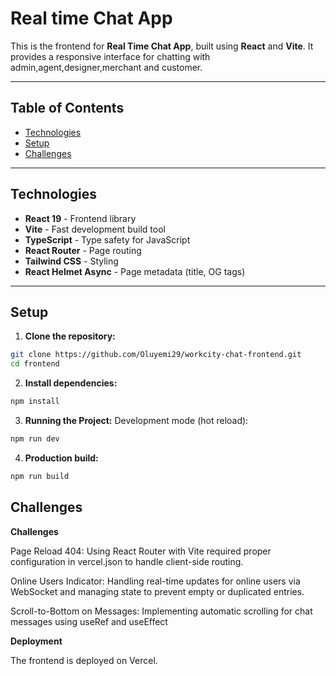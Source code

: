 # Real time Chat App

This is the frontend for **Real Time Chat App**, built using **React** and **Vite**. It provides a responsive interface for chatting with admin,agent,designer,merchant and customer.

---

## Table of Contents

- [Technologies](#technologies)
- [Setup](#setup)
- [Challenges](#challenges)

---

## Technologies

- **React 19** - Frontend library
- **Vite** - Fast development build tool
- **TypeScript** - Type safety for JavaScript
- **React Router** - Page routing
- **Tailwind CSS** - Styling
- **React Helmet Async** - Page metadata (title, OG tags)

---

## Setup

1. **Clone the repository:**

```bash
git clone https://github.com/Oluyemi29/workcity-chat-frontend.git
cd frontend
```

2. **Install dependencies:**

```bash
npm install
```

3. **Running the Project:**
   Development mode (hot reload):

```bash
npm run dev
```

4. **Production build:**

```bash
npm run build
```

## Challenges

**Challenges**

Page Reload 404:
Using React Router with Vite required proper configuration in vercel.json to handle client-side routing.

Online Users Indicator:
Handling real-time updates for online users via WebSocket and managing state to prevent empty or duplicated entries.

Scroll-to-Bottom on Messages:
Implementing automatic scrolling for chat messages using useRef and useEffect

**Deployment**

The frontend is deployed on Vercel.
